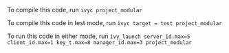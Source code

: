 To compile this code, run
`ivyc project_modular`


To compile this code in test mode, run 
`ivyc target = test project_modular`


To run this code in either mode, run 
`ivy_launch server_id.max=5 client_id.max=1 key_t.max=8 manager_id.max=3 project_modular`


